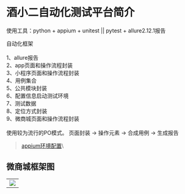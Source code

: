 # 酒小二自动化测试平台简介

使用工具：python + appium + unitest || pytest + allure2.12.1报告

自动化框架\
\
1、allure报告\
2、app页面和操作流程封装\
3、小程序页面和操作流程封装\
4、用例集合\
5、公共模块封装\
6、配置信息启动测试环境\
7、测试数据\
8、定位方式封装\
9、微商城页面和操作流程封装\
\
使用较为流行的PO模式。
页面封装 → 操作元素 → 合成用例 → 生成报告

>[appium环境配置](https://github.com/yuanshen12/jiuxiaoer/blob/test/appium.text)\

## 微商城框架图

<table>
<tr>
<td><img src="http://20200229.oss-cn-beijing.aliyuncs.com/20200228/call_me.jpg?Expires=1582897424&OSSAccessKeyId=TMP.hiFyUD12KgS985KfGCwqomMBVNsXcPaQmTdV2WFY5k6XLZWLhagfoZiELsQQjyxej6jbdXgsLG8fRKoKtwg8jfXe8EFU1QJxMRSS7wHTTsezbc4HW5N4f5dWRqy91b.tmp&Signature=FQ%2BaXiHzouSZza0wbPdhj9Urj70%3D"/></td>
</tr>

</table>


